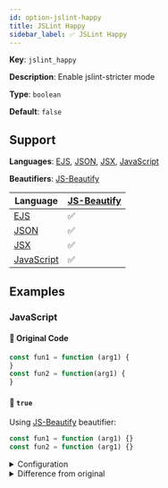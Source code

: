 ```yaml
---
id: option-jslint-happy
title: JSLint Happy
sidebar_label: ✅ JSLint Happy
---
```

**Key**: `jslint_happy`

**Description**: Enable jslint-stricter mode

**Type**: `boolean`

**Default**: `false`

## Support
**Languages**: [EJS](/docs/language-ejs.html), [JSON](/docs/language-json.html), [JSX](/docs/language-jsx.html), [JavaScript](/docs/language-javascript.html)

**Beautifiers**: [JS-Beautify](/docs/beautifier-js-beautify.html)

| Language | [JS-Beautify](/docs/beautifier-js-beautify.html) |
| --- | --- |
| [EJS](/docs/language-ejs.html) | &#9989; |
| [JSON](/docs/language-json.html) | &#9989; |
| [JSX](/docs/language-jsx.html) | &#9989; |
| [JavaScript](/docs/language-javascript.html) | &#9989; |
## Examples
### JavaScript
#### 🚧 Original Code
```JavaScript
const fun1 = function (arg1) {
}
const fun2 = function(arg1) {
}

```
#### 🔧 `true`
Using [JS-Beautify](/docs/beautifier-js-beautify.html) beautifier:
```JavaScript
const fun1 = function (arg1) {}
const fun2 = function (arg1) {}
```
<details><summary>Configuration</summary>
A `.unibeautify.json` file would look like the following:
```json
{
  "JavaScript": {
    "indent_size": 2,
    "indent_char": " ",
    "jslint_happy": true
  }
}
```
</details>
<details><summary>Difference from original</summary>
```diff
Index: true
===================================================================
--- true	Original
+++ true	Beautified
@@ -1,4 +1,2 @@
-const␣fun1␣=␣function␣(arg1)␣{␊
-}␊
-const␣fun2␣=␣function(arg1)␣{␊
-}␊
+const␣fun1␣=␣function␣(arg1)␣{}␊
+const␣fun2␣=␣function␣(arg1)␣{}
\ No newline at end of file

```
</details>
#### 🔧 `false`
Using [JS-Beautify](/docs/beautifier-js-beautify.html) beautifier:
```JavaScript
const fun1 = function(arg1) {}
const fun2 = function(arg1) {}
```
<details><summary>Configuration</summary>
A `.unibeautify.json` file would look like the following:
```json
{
  "JavaScript": {
    "indent_size": 2,
    "indent_char": " ",
    "jslint_happy": false
  }
}
```
</details>
<details><summary>Difference from original</summary>
```diff
Index: false
===================================================================
--- false	Original
+++ false	Beautified
@@ -1,4 +1,2 @@
-const␣fun1␣=␣function␣(arg1)␣{␊
-}␊
-const␣fun2␣=␣function(arg1)␣{␊
-}␊
+const␣fun1␣=␣function(arg1)␣{}␊
+const␣fun2␣=␣function(arg1)␣{}
\ No newline at end of file

```
</details>